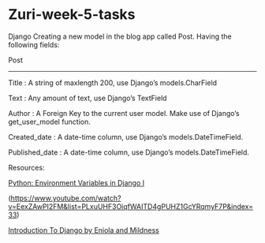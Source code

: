 # Zuri-week-5-tasks
Django
Creating a new model in the blog app called Post. Having the following fields:


 Post

--------

Title : A string of maxlength 200, use Django’s models.CharField

Text : Any amount of text, use Django’s TextField

Author : A Foreign Key to the current user model. Make use of Django’s get_user_model function.

Created_date : A date-time column, use Django’s models.DateTimeField. 

Published_date : A date-time column, use Django’s models.DateTimeField. 

Resources:

[Python: Environment Variables in Django I]("https://www.youtube.com/watch?v=ceSm2yE97VE&list=PLxuUHF3OiqfWAITD4gPUHZ1GcYRqmyF7P&index=37")

(https://www.youtube.com/watch?v=EexZAwPI2FM&list=PLxuUHF3OiqfWAITD4gPUHZ1GcYRqmyF7P&index=33)

[Introduction To Django by Eniola and Mildness]("https://www.youtube.com/watch?v=fun0b0C2hAM&list=PLxuUHF3OiqfUre0fws5Y33YMfGJnzTBMZ&index=12")
